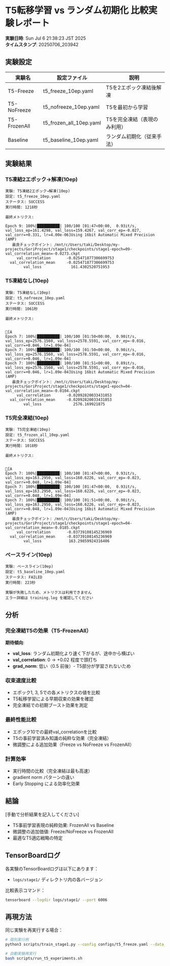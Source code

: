 # T5転移学習 vs ランダム初期化 比較実験レポート

**実験日時**: Sun Jul  6 21:38:23 JST 2025  
**タイムスタンプ**: 20250706_203942

## 実験設定

| 実験名 | 設定ファイル | 説明 |
|--------|-------------|------|
| T5-Freeze | t5_freeze_10ep.yaml | T5を2エポック凍結後解凍 |
| T5-NoFreeze | t5_nofreeze_10ep.yaml | T5を最初から学習 |
| T5-FrozenAll | t5_frozen_all_10ep.yaml | T5を完全凍結（表現のみ利用） |
| Baseline | t5_baseline_10ep.yaml | ランダム初期化（従来手法） |

## 実験結果

### T5凍結2エポック→解凍(10ep)

```
実験: T5凍結2エポック→解凍(10ep)
設定: t5_freeze_10ep.yaml
ステータス: SUCCESS
実行時間: 1218秒

最終メトリクス:
Epoch 9: 100%|██████████| 100/100 [01:47<00:00,  0.93it/s, val_loss_ep=161.4298, val_loss=159.4267, val_corr_ep=-0.027, val_corr=+0.331, lr=4.00e-06]Using 16bit Automatic Mixed Precision (AMP)
   最良チェックポイント: /mnt/c/Users/taki/Desktop/my-projects/GoriProject/stage1/checkpoints/stage1-epoch=09-val_correlation_mean=-0.0273.ckpt
     val_correlation       -0.025471877306699753
  val_correlation_mean     -0.025471877306699753
        val_loss             161.4302520751953
```

### T5凍結なし(10ep)

```
実験: T5凍結なし(10ep)
設定: t5_nofreeze_10ep.yaml
ステータス: SUCCESS
実行時間: 1061秒

最終メトリクス:
                                                                        [AEpoch 7: 100%|██████████| 100/100 [01:50<00:00,  0.90it/s, val_loss_ep=2576.1560, val_loss=2578.5591, val_corr_ep=-0.016, val_corr=+0.046, lr=1.09e-04]Epoch 7: 100%|██████████| 100/100 [01:50<00:00,  0.90it/s, val_loss_ep=2576.1560, val_loss=2578.5591, val_corr_ep=-0.016, val_corr=+0.046, lr=1.09e-04]Epoch 7: 100%|██████████| 100/100 [01:51<00:00,  0.89it/s, val_loss_ep=2576.1560, val_loss=2578.5591, val_corr_ep=-0.016, val_corr=+0.046, lr=1.09e-04]Using 16bit Automatic Mixed Precision (AMP)
   最良チェックポイント: /mnt/c/Users/taki/Desktop/my-projects/GoriProject/stage1/checkpoints/stage1-epoch=04-val_correlation_mean=-0.0104.ckpt
     val_correlation       -0.02092820033431053
  val_correlation_mean     -0.02092820033431053
        val_loss              2576.169921875
```

### T5完全凍結(10ep)

```
実験: T5完全凍結(10ep)
設定: t5_frozen_all_10ep.yaml
ステータス: SUCCESS
実行時間: 1018秒

最終メトリクス:
                                                                        [AEpoch 7: 100%|██████████| 100/100 [01:47<00:00,  0.93it/s, val_loss_ep=163.2950, val_loss=160.6226, val_corr_ep=-0.023, val_corr=+0.048, lr=1.09e-04]Epoch 7: 100%|██████████| 100/100 [01:47<00:00,  0.93it/s, val_loss_ep=163.2950, val_loss=160.6226, val_corr_ep=-0.023, val_corr=+0.048, lr=1.09e-04]Epoch 7: 100%|██████████| 100/100 [01:51<00:00,  0.90it/s, val_loss_ep=163.2950, val_loss=160.6226, val_corr_ep=-0.023, val_corr=+0.048, lr=1.09e-04]Using 16bit Automatic Mixed Precision (AMP)
   最良チェックポイント: /mnt/c/Users/taki/Desktop/my-projects/GoriProject/stage1/checkpoints/stage1-epoch=04-val_correlation_mean=-0.0185.ckpt
     val_correlation       -0.03739108145236969
  val_correlation_mean     -0.03739108145236969
        val_loss            163.29859924316406
```

### ベースライン(10ep)

```
実験: ベースライン(10ep)
設定: t5_baseline_10ep.yaml
ステータス: FAILED
実行時間: 223秒

実験が失敗したため、メトリクスは利用できません
エラー詳細は training.log を確認してください
```

## 分析

### 完全凍結T5の効果（T5-FrozenAll）
**期待傾向**:
- **val_loss**: ランダム初期化より速く下がるが、途中から横ばい
- **val_correlation**: 0 → +0.02 程度で頭打ち
- **grad_norm**: 低い（0.5 前後）- T5部分が学習されないため

### 収束速度比較
- エポック1, 3, 5での各メトリクスの値を比較
- T5転移学習による早期収束の効果を確認
- 完全凍結での初期ブースト効果を測定

### 最終性能比較
- エポック10での最終val_correlationを比較
- T5の事前学習済み知識の純粋な効果（完全凍結）
- 微調整による追加効果（Freeze vs NoFreeze vs FrozenAll）

### 計算効率
- 実行時間の比較（完全凍結は最も高速）
- gradient norm パターンの違い
- Early Stopping による効率化効果

## 結論

[手動で分析結果を記入してください]
- T5事前学習表現の純粋効果: FrozenAll vs Baseline
- 微調整の追加価値: Freeze/NoFreeze vs FrozenAll
- 最適なT5適応戦略の特定

## TensorBoardログ

各実験のTensorBoardログは以下にあります：
- `logs/stage1/` ディレクトリ内の各バージョン

比較表示コマンド：
```bash
tensorboard --logdir logs/stage1/ --port 6006
```

## 再現方法

同じ実験を再実行する場合：
```bash
# 個別実行例
python3 scripts/train_stage1.py --config configs/t5_freeze.yaml --data_dir ../data/derived --max_epochs 10

# 自動実験再実行
bash scripts/run_t5_experiments.sh
```
